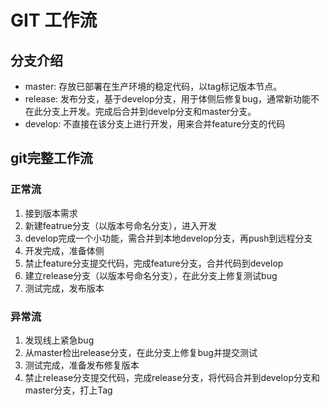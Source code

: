 # GIT 工作流
## 分支介绍
* master: 存放已部署在生产环境的稳定代码，以tag标记版本节点。
* release: 发布分支，基于develop分支，用于体侧后修复bug，通常新功能不在此分支上开发。完成后合并到develp分支和master分支。
* develop: 不直接在该分支上进行开发，用来合并feature分支的代码

## git完整工作流
### 正常流
1. 接到版本需求
2. 新建featrue分支（以版本号命名分支），进入开发
3. develop完成一个小功能，需合并到本地develop分支，再push到远程分支
4. 开发完成，准备体侧
5. 禁止feature分支提交代码，完成feature分支，合并代码到develop
6. 建立release分支（以版本号命名分支），在此分支上修复测试bug
7. 测试完成，发布版本

### 异常流
1.  发现线上紧急bug
2.  从master检出release分支，在此分支上修复bug并提交测试
3.  测试完成，准备发布修复版本
4.  禁止release分支提交代码，完成release分支，将代码合并到develop分支和master分支，打上Tag

